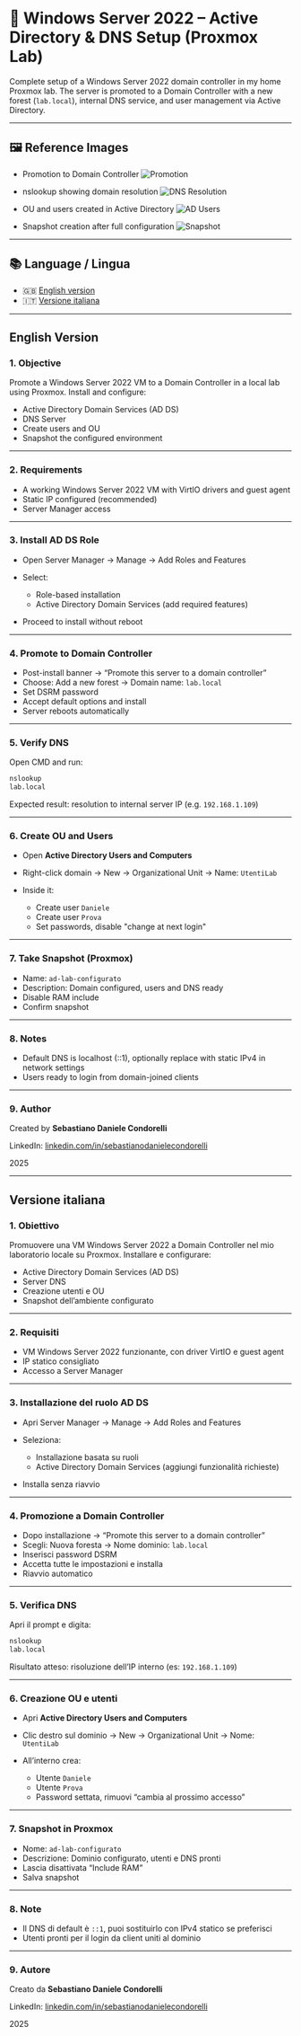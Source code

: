 # 🧱 Windows Server 2022 – Active Directory & DNS Setup (Proxmox Lab)

Complete setup of a Windows Server 2022 domain controller in my home Proxmox lab. The server is promoted to a Domain Controller with a new forest (`lab.local`), internal DNS service, and user management via Active Directory.

---

## 🖼️ Reference Images

* Promotion to Domain Controller
  ![Promotion](img/promotion.png)

* nslookup showing domain resolution
  ![DNS Resolution](img/nslookup.png)

* OU and users created in Active Directory
  ![AD Users](img/ad-users.png)

* Snapshot creation after full configuration
  ![Snapshot](img/snapshot.png)

---

## 📚 Language / Lingua

* 🇬🇧 [English version](#english-version)
* 🇮🇹 [Versione italiana](#versione-italiana)

---

##  English Version

### 1. Objective

Promote a Windows Server 2022 VM to a Domain Controller in a local lab using Proxmox. Install and configure:

* Active Directory Domain Services (AD DS)
* DNS Server
* Create users and OU
* Snapshot the configured environment

---

### 2. Requirements

* A working Windows Server 2022 VM with VirtIO drivers and guest agent
* Static IP configured (recommended)
* Server Manager access

---

### 3. Install AD DS Role

* Open Server Manager → Manage → Add Roles and Features
* Select:

  * Role-based installation
  * Active Directory Domain Services (add required features)
* Proceed to install without reboot

---

### 4. Promote to Domain Controller

* Post-install banner → “Promote this server to a domain controller”
* Choose: Add a new forest → Domain name: `lab.local`
* Set DSRM password
* Accept default options and install
* Server reboots automatically

---

### 5. Verify DNS

Open CMD and run:

```bash
nslookup
lab.local
```

Expected result: resolution to internal server IP (e.g. `192.168.1.109`)

---

### 6. Create OU and Users

* Open **Active Directory Users and Computers**
* Right-click domain → New → Organizational Unit → Name: `UtentiLab`
* Inside it:

  * Create user `Daniele`
  * Create user `Prova`
  * Set passwords, disable "change at next login"

---

### 7. Take Snapshot (Proxmox)

* Name: `ad-lab-configurato`
* Description: Domain configured, users and DNS ready
* Disable RAM include
* Confirm snapshot

---

### 8. Notes

* Default DNS is localhost (::1), optionally replace with static IPv4 in network settings
* Users ready to login from domain-joined clients

---

### 9. Author

Created by **Sebastiano Daniele Condorelli**

LinkedIn: [linkedin.com/in/sebastianodanielecondorelli](https://www.linkedin.com/in/sebastianodanielecondorelli)

2025

---

##  Versione italiana

### 1. Obiettivo

Promuovere una VM Windows Server 2022 a Domain Controller nel mio laboratorio locale su Proxmox. Installare e configurare:

* Active Directory Domain Services (AD DS)
* Server DNS
* Creazione utenti e OU
* Snapshot dell’ambiente configurato

---

### 2. Requisiti

* VM Windows Server 2022 funzionante, con driver VirtIO e guest agent
* IP statico consigliato
* Accesso a Server Manager

---

### 3. Installazione del ruolo AD DS

* Apri Server Manager → Manage → Add Roles and Features
* Seleziona:

  * Installazione basata su ruoli
  * Active Directory Domain Services (aggiungi funzionalità richieste)
* Installa senza riavvio

---

### 4. Promozione a Domain Controller

* Dopo installazione → “Promote this server to a domain controller”
* Scegli: Nuova foresta → Nome dominio: `lab.local`
* Inserisci password DSRM
* Accetta tutte le impostazioni e installa
* Riavvio automatico

---

### 5. Verifica DNS

Apri il prompt e digita:

```bash
nslookup
lab.local
```

Risultato atteso: risoluzione dell’IP interno (es: `192.168.1.109`)

---

### 6. Creazione OU e utenti

* Apri **Active Directory Users and Computers**
* Clic destro sul dominio → New → Organizational Unit → Nome: `UtentiLab`
* All’interno crea:

  * Utente `Daniele`
  * Utente `Prova`
  * Password settata, rimuovi “cambia al prossimo accesso”

---

### 7. Snapshot in Proxmox

* Nome: `ad-lab-configurato`
* Descrizione: Dominio configurato, utenti e DNS pronti
* Lascia disattivata “Include RAM”
* Salva snapshot

---

### 8. Note

* Il DNS di default è `::1`, puoi sostituirlo con IPv4 statico se preferisci
* Utenti pronti per il login da client uniti al dominio

---

### 9. Autore

Creato da **Sebastiano Daniele Condorelli**

LinkedIn: [linkedin.com/in/sebastianodanielecondorelli](https://www.linkedin.com/in/sebastianodanielecondorelli)

2025



